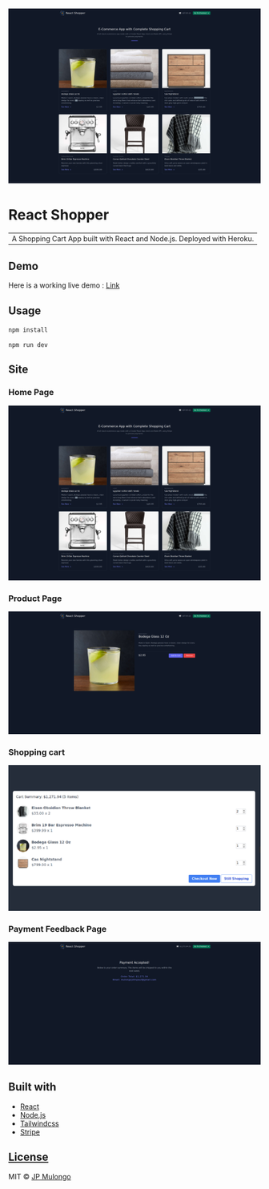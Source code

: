 # ![React Shopper](./images/react_shopper_home_page.png)

# React Shopper

<table>
<tr>
<td>
  A Shopping Cart App built with React and Node.js. Deployed with Heroku.
</td>
</tr>
</table>

## Demo

Here is a working live demo : [Link](https://my-shopper-app.herokuapp.com/)

## Usage

```
npm install
```

```
npm run dev
```

## Site

### Home Page

![](./images/react_shopper_home_page.png)

### Product Page

![](./images/react_shopper_item_page.png)

### Shopping cart

![](./images/react_shopper_cart.png)

### Payment Feedback Page

![](./images/react_shopper_result_page.png)

## Built with

- [React](https://reactjs.org/)
- [Node.js](https://nodejs.org/en/about/)
- [Tailwindcss](https://tailwindcss.com/)
- [Stripe](https://stripe.com/)

## [License]()

MIT © [JP Mulongo](https://github.com/omulosi)
